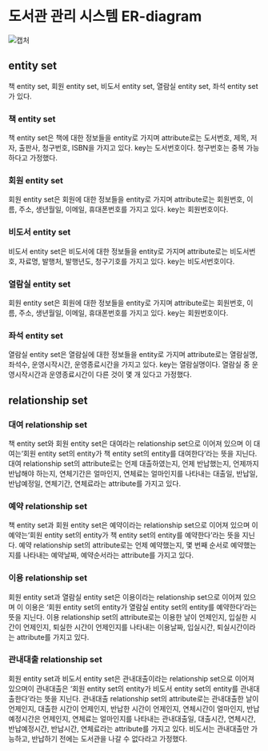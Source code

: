 # 도서관 관리 시스템 ER-diagram

![캡처](https://user-images.githubusercontent.com/69049801/154909219-0fe52fa6-d4d4-45be-9814-8c8824b4bc89.PNG)

## entity set

책 entity set, 회원 entity set, 비도서 entity set, 열람실 entity set, 좌석 entity set 가 있다.

### 책 entity set

책 entity set은 책에 대한 정보들을 entity로 가지며 attribute로는 도서번호, 제목, 저자, 출판사, 청구번호, ISBN을 가지고 있다. key는 도서번호이다. 청구번호는 중복 가능하다고 가정했다.

### 회원 entity set

회원 entity set은 회원에 대한 정보들을 entity로 가지며 attribute로는 회원번호, 이름, 주소, 생년월일, 이메일, 휴대폰번호를 가지고 있다. key는 회원번호이다.

### 비도서 entity set

비도서 entity set은 비도서에 대한 정보들을 entity로 가지며 attribute로는 비도서번호, 자료명, 발행처, 발행년도, 청구기호를 가지고 있다. key는 비도서번호이다.

### 열람실 entity set

회원 entity set은 회원에 대한 정보들을 entity로 가지며 attribute로는 회원번호, 이름, 주소, 생년월일, 이메일, 휴대폰번호를 가지고 있다. key는 회원번호이다.

### 좌석 entity set

열람실 entity set은 열람실에 대한 정보들을 entity로 가지며 attribute로는 열람실명, 좌석수, 운영시작시간, 운영종료시간을 가지고 있다. key는 열람실명이다. 열람실 중 운영시작시간과 운영종료시간이 다른 것이 몇 개 있다고 가정했다.

## relationship set

### 대여 relationship set

책 entity set와 회원 entity set은 대여라는 relationship set으로 이어져 있으며 이 대여는‘회원 entity set의 entity가 책 entity set의 entity를 대여한다’라는 뜻을 지닌다.
대여 relationship set의 attribute로는 언제 대출하였는지, 언제 반납했는지, 언제까지 반납해야 하는지, 연체기간은 얼마인지, 연체료는 얼마인지를 나타내는 대출일, 반납일, 반납예정일, 연체기간, 연체료라는 attribute를 가지고 있다.

### 예약 relationship set

책 entity set과 회원 entity set은 예약이라는 relationship set으로 이어져 있으며 이 예약는‘회원 entity set의 entity가 책 entity set의 entity를 예약한다’라는 뜻을 지닌다. 
예약 relationship set의 attribute로는 언제 예약했는지, 몇 번째 순서로 예약했는지를 나타내는 예약날짜, 예약순서라는 attribute를 가지고 있다.

### 이용 relationship set
회원 entity set과 열람실 entity set은 이용이라는 relationship set으로 이어져 있으며 이 이용은 ‘회원 entity set의 entity가 열람실 entity set의 entity를 예약한다’라는 뜻을 지닌다.
이용 relationship set의 attribute로는 이용한 날이 언제인지, 입실한 시간이 언제인지, 퇴실한 시간이 언제인지를 나타내는 이용날짜, 입실시간, 퇴실시간이라는 attribute를 가지고 있다.

### 관내대출 relationship set
회원 entity set과 비도서 entity set은 관내대출이라는 relationship set으로 이어져 있으며이 관내대출은 ‘회원 entity set의 entity가 비도서 entity set의 entity를 관내대출한다’라는 뜻을 지닌다. 관내대출 relationship set의 attribute로는 관내대출한 날이 언제인지, 대출한 시간이 언제인지, 반납한 시간이 언제인지, 연체시간이 얼마인지, 반납예정시간은 언제인지, 연체료는 얼마인지를 나타내는 관내대출일, 대출시간, 연체시간, 반납예정시간, 반납시간, 연체료라는
attribute를 가지고 있다. 비도서는 관내대출만 가능하고, 반납하기 전에는 도서관을 나갈 수 없다라고 가정했다.
